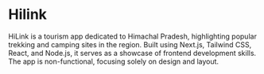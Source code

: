 # Hilink
HiLink is a tourism app dedicated to Himachal Pradesh, highlighting popular trekking and camping sites in the region. Built using Next.js, Tailwind CSS, React, and Node.js, it serves as a showcase of frontend development skills. The app is non-functional, focusing solely on design and layout.
